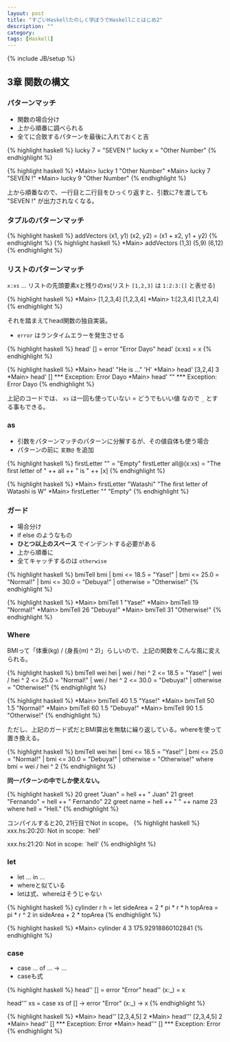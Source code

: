 ```yaml
---
layout: post
title: "すごいHaskellたのしく学ぼうでHaskellことはじめ2"
description: ""
category: 
tags: [Haskell]
---
```

{% include JB/setup %}

## 3章 関数の構文

### パターンマッチ

- 関数の場合分け
- 上から順番に調べられる
- 全てに合致するパターンを最後に入れておくと吉

{% highlight haskell %}
lucky 7 = "SEVEN !"
lucky x = "Other Number"
{% endhighlight %}

{% highlight haskell %}
*Main> lucky 1
"Other Number"
*Main> lucky 7
"SEVEN !"
*Main> lucky 9
"Other Number"
{% endhighlight %}

上から順番なので、一行目と二行目をひっくり返すと、引数に7を渡しても "SEVEN !" が出力されなくなる。

### タプルのパターンマッチ

{% highlight haskell %}
addVectors (x1, y1) (x2, y2) = (x1 + x2, y1 + y2)
{% endhighlight %}
{% highlight haskell %}
*Main> addVectors (1,3) (5,9)
(6,12)
{% endhighlight %}

### リストのパターンマッチ

`x:xs` … リストの先頭要素xと残りのxs(リスト `[1,2,3]` は `1:2:3:[]` と表せる)

{% highlight haskell %}
*Main> [1,2,3,4]
[1,2,3,4]
*Main> 1:[2,3,4]
[1,2,3,4]
{% endhighlight %}

それを踏まえてhead関数の独自実装。

- `error` はランタイムエラーを発生させる

{% highlight haskell %}
head' [] = error "Error Dayo"
head' (x:xs) = x
{% endhighlight %}

{% highlight haskell %}
*Main> head' "He is ..."
'H'
*Main> head' [3,2,4]
3
*Main> head' []
*** Exception: Error Dayo
*Main> head' ""
*** Exception: Error Dayo
{% endhighlight %}

上記のコードでは、 `xs` は一回も使っていない = どうでもいい値 なので `_` とする事もできる。

### as

- 引数をパターンマッチのパターンに分解するが、その値自体も使う場合
- パターンの前に `変数@` を追加

{% highlight haskell %}
firstLetter "" = "Empty"
firstLetter all@(x:xs) = "The first letter of " ++ all ++ " is " ++ [x]
{% endhighlight %}

{% highlight haskell %}
*Main> firstLetter "Watashi"
"The first letter of Watashi is W"
*Main> firstLetter ""
"Empty"
{% endhighlight %}

### ガード

- 場合分け
- if else のようなもの
- **ひとつ以上のスペース** でインデントする必要がある
- 上から順番に
- 全てキャッチするのは `otherwise`

{% highlight haskell %}
bmiTell bmi
 | bmi <= 18.5 = "Yase!"
 | bmi <= 25.0 = "Normal!"
 | bmi <= 30.0 = "Debuya!"
 | otherwise   = "Otherwise!"
{% endhighlight %}

{% highlight haskell %}
*Main> bmiTell 1
"Yase!"
*Main> bmiTell 19
"Normal!"
*Main> bmiTell 26
"Debuya!"
*Main> bmiTell 31
"Otherwise!"
{% endhighlight %}

### Where

BMIって「体重(kg) / (身長(m) ^ 2)」らしいので、上記の関数をこんな風に変えられる。

{% highlight haskell %}
bmiTell wei hei
 | wei / hei ^ 2 <= 18.5 = "Yase!"
 | wei / hei ^ 2 <= 25.0 = "Normal!"
 | wei / hei ^ 2 <= 30.0 = "Debuya!"
 | otherwise   = "Otherwise!"
{% endhighlight %}

{% highlight haskell %}
*Main> bmiTell 40 1.5
"Yase!"
*Main> bmiTell 50 1.5
"Normal!"
*Main> bmiTell 60 1.5
"Debuya!"
*Main> bmiTell 90 1.5
"Otherwise!"
{% endhighlight %}

ただし、上記のガード式だとBMI算出を無駄に繰り返している。whereを使って置き換える。

{% highlight haskell %}
bmiTell wei hei
 | bmi <= 18.5 = "Yase!"
 | bmi <= 25.0 = "Normal!"
 | bmi <= 30.0 = "Debuya!"
 | otherwise   = "Otherwise!"
 where bmi = wei / hei ^ 2
{% endhighlight %}

**同一パターンの中でしか使えない。**

{% highlight haskell %}
20 greet "Juan"     = hell ++ " Juan"
21 greet "Fernando" = hell ++ " Fernando"
22 greet name       = hell ++ " " ++ name
23  where hell = "Hell."
{% endhighlight %}

コンパイルすると20, 21行目でNot in scope。
{% highlight haskell %}
xxx.hs:20:20: Not in scope: `hell'

xxx.hs:21:20: Not in scope: `hell'
{% endhighlight %}

### let

- let ... in ...
- whereと似ている
- letは式、whereはそうじゃない

{% highlight haskell %}
cylinder r h =
 let sideArea = 2 * pi * r * h
     topArea  = pi * r ^ 2
 in  sideArea + 2 * topArea
{% endhighlight %}

{% highlight haskell %}
*Main> cylinder 4 3
175.92918860102841
{% endhighlight %}

### case

- case ... of ... -> ...
- caseも式

{% highlight haskell %}
head'' [] = error "Error"
head'' (x:_) = x

head''' xs = case xs of []    -> error "Error"
                        (x:_) -> x
{% endhighlight %}

{% highlight haskell %}
*Main> head'' [2,3,4,5]
2
*Main> head''' [2,3,4,5]
2
*Main> head'' []
*** Exception: Error
*Main> head''' []
*** Exception: Error
{% endhighlight %}
